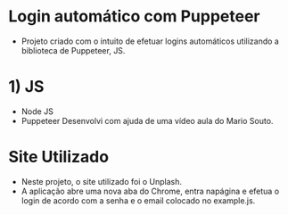 # Login automático com Puppeteer

- Projeto criado com o intuito de efetuar logins automáticos utilizando a biblioteca de Puppeteer, JS.

# 1) JS
  - Node JS
  - Puppeteer
Desenvolvi com ajuda de uma vídeo aula do Mario Souto.

# Site Utilizado

- Neste projeto, o site utilizado foi o Unplash.
- A aplicação abre uma nova aba do Chrome, entra napágina e efetua o login de acordo com a senha e o email colocado no example.js.


